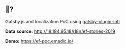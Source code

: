 ## 🧐?
Gatsby.js and localization PoC using [gatsby-plugin-intl](https://github.com/wiziple/gatsby-plugin-intl)


**Data source:** http://18.184.95.18/i18n/ef-stories-2019

**Demo:** https://ef-poc.emadic.io/
